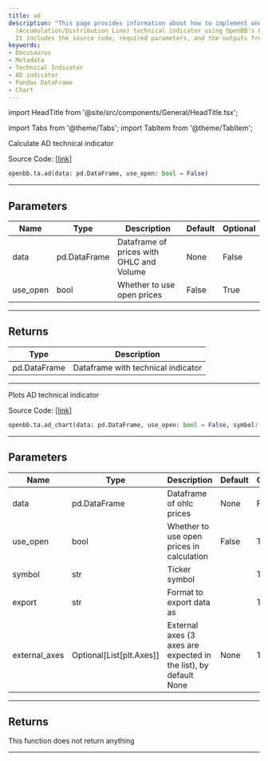 ```yaml
---
title: ad
description: "This page provides information about how to implement and plot the AD"
  (Accumulation/Distribution Line) technical indicator using OpenBB's Python module.
  It includes the source code, required parameters, and the outputs from these functions.
keywords:
- Docusaurus
- Metadata
- Technical Indicator
- AD indicator
- Pandas DataFrame
- Chart
---
```


import HeadTitle from '@site/src/components/General/HeadTitle.tsx';

<HeadTitle title="ta.ad - Reference | OpenBB SDK Docs" />

import Tabs from '@theme/Tabs';
import TabItem from '@theme/TabItem';

<Tabs>
<TabItem value="model" label="Model" default>

Calculate AD technical indicator

Source Code: [[link](https://github.com/OpenBB-finance/OpenBBTerminal/tree/main/openbb_terminal/common/technical_analysis/volume_model.py#L17)]

```python
openbb.ta.ad(data: pd.DataFrame, use_open: bool = False)
```

---

## Parameters

| Name | Type | Description | Default | Optional |
| ---- | ---- | ----------- | ------- | -------- |
| data | pd.DataFrame | Dataframe of prices with OHLC and Volume | None | False |
| use_open | bool | Whether to use open prices | False | True |


---

## Returns

| Type | Description |
| ---- | ----------- |
| pd.DataFrame | Dataframe with technical indicator |
---

</TabItem>
<TabItem value="view" label="Chart">

Plots AD technical indicator

Source Code: [[link](https://github.com/OpenBB-finance/OpenBBTerminal/tree/main/openbb_terminal/common/technical_analysis/volume_view.py#L28)]

```python
openbb.ta.ad_chart(data: pd.DataFrame, use_open: bool = False, symbol: str = "", export: str = "", external_axes: Optional[List[matplotlib.axes._axes.Axes]] = None)
```

---

## Parameters

| Name | Type | Description | Default | Optional |
| ---- | ---- | ----------- | ------- | -------- |
| data | pd.DataFrame | Dataframe of ohlc prices | None | False |
| use_open | bool | Whether to use open prices in calculation | False | True |
| symbol | str | Ticker symbol |  | True |
| export | str | Format to export data as |  | True |
| external_axes | Optional[List[plt.Axes]] | External axes (3 axes are expected in the list), by default None | None | True |


---

## Returns

This function does not return anything

---

</TabItem>
</Tabs>
